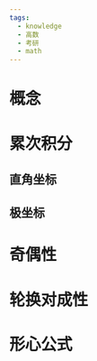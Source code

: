```yaml
---
tags:
  - knowledge
  - 高数
  - 考研
  - math
---
```

# 概念

# 累次积分

## 直角坐标

## 极坐标

# 奇偶性

# 轮换对成性

# 形心公式
